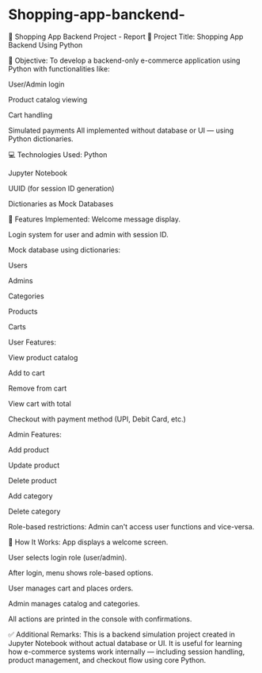 # Shopping-app-banckend-
🛒 Shopping App Backend Project - Report
📌 Project Title:
Shopping App Backend Using Python

🎯 Objective:
To develop a backend-only e-commerce application using Python with functionalities like:

User/Admin login

Product catalog viewing

Cart handling

Simulated payments
All implemented without database or UI — using Python dictionaries.

💻 Technologies Used:
Python

Jupyter Notebook

UUID (for session ID generation)

Dictionaries as Mock Databases

🧩 Features Implemented:
Welcome message display.

Login system for user and admin with session ID.

Mock database using dictionaries:

Users

Admins

Categories

Products

Carts

User Features:

View product catalog

Add to cart

Remove from cart

View cart with total

Checkout with payment method (UPI, Debit Card, etc.)

Admin Features:

Add product

Update product

Delete product

Add category

Delete category

Role-based restrictions: Admin can't access user functions and vice-versa.

🔄 How It Works:
App displays a welcome screen.

User selects login role (user/admin).

After login, menu shows role-based options.

User manages cart and places orders.

Admin manages catalog and categories.

All actions are printed in the console with confirmations.

✅ Additional Remarks:
This is a backend simulation project created in Jupyter Notebook without actual database or UI.
It is useful for learning how e-commerce systems work internally — including session handling, product management, and checkout flow using core Python.
